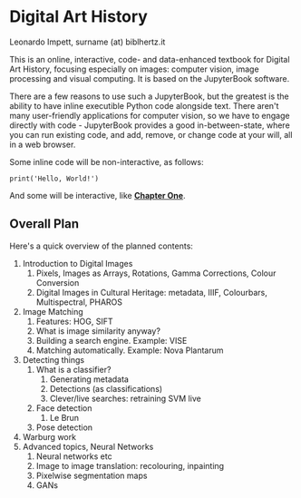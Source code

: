# Digital Art History

Leonardo Impett, surname (at) biblhertz.it


This is an online, interactive, code- and data-enhanced textbook for Digital Art History, focusing especially on images: computer vision, image processing and visual computing. It is based on the JupyterBook software. 

There are a few reasons to use such a JupyterBook,  but the greatest is the ability to have inline executible Python code alongside text. There aren't many user-friendly applications for computer vision, so we have to engage directly with code - JupyterBook provides a good in-between-state, where you can run existing code, and add, remove, or change code at your will, all in a web browser. 

Some inline code will be non-interactive, as follows:

`print('Hello, World!')` 

And some will be interactive, like **[Chapter One](01/hog-test)**. 

## Overall Plan

Here's a quick overview of the planned contents:

1. Introduction to Digital Images
   1. Pixels, Images as Arrays, Rotations, Gamma Corrections, Colour Conversion
   2. Digital Images in Cultural Heritage: metadata, IIIF, Colourbars, Multispectral, PHAROS
2. Image Matching
   1. Features: HOG, SIFT
   2. What is image similarity anyway?
   3. Building a search engine. Example: VISE
   4. Matching automatically. Example: Nova Plantarum
3. Detecting things
   1. What is a classifier? 
      1. Generating metadata
      2. Detections (as classifications)
      3. Clever/live searches: retraining SVM live
   2. Face detection
      1. Le Brun
   3. Pose detection
  1. Warburg work
4. Advanced topics, Neural Networks
   1. Neural networks etc
   2. Image to image translation: recolouring, inpainting
   3. Pixelwise segmentation maps
   4. GANs

